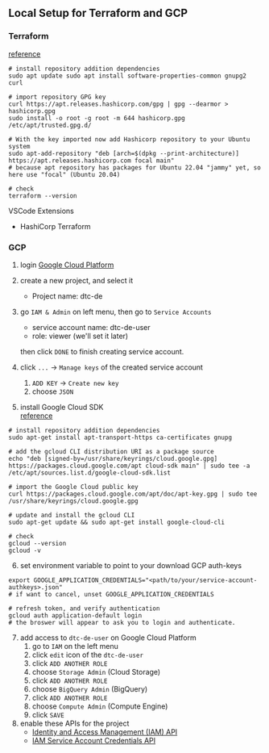 ## Local Setup for Terraform and GCP

### Terraform

[reference](https://computingforgeeks.com/how-to-install-terraform-on-ubuntu/)
```shell
# install repository addition dependencies
sudo apt update sudo apt install software-properties-common gnupg2 curl

# import repository GPG key
curl https://apt.releases.hashicorp.com/gpg | gpg --dearmor > hashicorp.gpg
sudo install -o root -g root -m 644 hashicorp.gpg /etc/apt/trusted.gpg.d/

# With the key imported now add Hashicorp repository to your Ubuntu system
sudo apt-add-repository "deb [arch=$(dpkg --print-architecture)] https://apt.releases.hashicorp.com focal main"
# because apt repository has packages for Ubuntu 22.04 "jammy" yet, so here use "focal" (Ubuntu 20.04)

# check
terraform --version
```

VSCode Extensions
- HashiCorp Terraform

### GCP

1. login [Google Cloud Platform](https://cloud.google.com/)
2. create a new project, and select it
    - Project name: dtc-de
3. go `IAM & Admin` on left menu, then go to `Service Accounts`
    - service account name: dtc-de-user
    - role: viewer (we'll set it later)<br>
   
   then click `DONE` to finish creating service account.

4. click `...` -> `Manage keys` of the created service account
	1) `ADD KEY` -> `Create new key`
	2) choose `JSON`
5. install Google Cloud SDK  
[reference](https://cloud.google.com/sdk/docs/install#deb)
```shell
# install repository addition dependencies
sudo apt-get install apt-transport-https ca-certificates gnupg

# add the gcloud CLI distribution URI as a package source
echo "deb [signed-by=/usr/share/keyrings/cloud.google.gpg] https://packages.cloud.google.com/apt cloud-sdk main" | sudo tee -a /etc/apt/sources.list.d/google-cloud-sdk.list

# import the Google Cloud public key
curl https://packages.cloud.google.com/apt/doc/apt-key.gpg | sudo tee /usr/share/keyrings/cloud.google.gpg

# update and install the gcloud CLI
sudo apt-get update && sudo apt-get install google-cloud-cli

# check
gcloud --version
gcloud -v
```
6. set environment variable to point to your download GCP auth-keys
```shell
export GOOGLE_APPLICATION_CREDENTIALS="<path/to/your/service-account-authkeys>.json"
# if want to cancel, unset GOOGLE_APPLICATION_CREDENTIALS

# refresh token, and verify authentication
gcloud auth application-default login
# the broswer will appear to ask you to login and authenticate.
```

7. add access to `dtc-de-user` on Google Cloud Platform
   1) go to `IAM` on the left menu
   2) click `edit` icon of the `dtc-de-user`
   3) click `ADD ANOTHER ROLE`
   4) choose `Storage Admin` (Cloud Storage)
   5) click `ADD ANOTHER ROLE`
   6) choose `BigQuery Admin` (BigQuery)
   7) click `ADD ANOTHER ROLE`
   8) choose `Compute Admin` (Compute Engine)
   9) click `SAVE`
8. enable these APIs for the project
   - [Identity and Access Management (IAM) API](https://console.cloud.google.com/apis/library/iam.googleapis.com)
   - [IAM Service Account Credentials API](https://console.cloud.google.com/apis/library/iamcredentials.googleapis.com)



